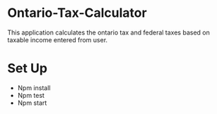 # Ontario-Tax-Calculator
This application calculates the ontario tax and federal taxes based on taxable income entered from user. 

# Set Up

- Npm install
- Npm test
- Npm start
